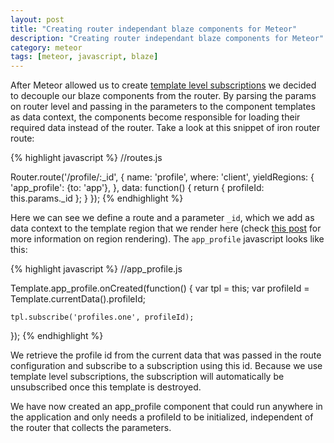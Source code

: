 ```yaml
---
layout: post
title: "Creating router independant blaze components for Meteor"
description: "Creating router independant blaze components for Meteor"
category: meteor
tags: [meteor, javascript, blaze]
---
```



After Meteor allowed us to create [template level subscriptions](https://www.discovermeteor.com/blog/template-level-subscriptions/) we decided to decouple our blaze components from the router. By parsing the params on router level and passing in the parameters to the component templates as data context, the components become responsible for loading their required data instead of the router. Take a look at this snippet of iron router route:

{% highlight javascript %}
//routes.js

Router.route('/profile/:_id', {
    name: 'profile',
    where: 'client',
    yieldRegions: {
        'app_profile': {to: 'app'},
    },
    data: function() {
        return {
            profileId: this.params._id
        };
    }
});
{% endhighlight %}

Here we can see we define a route and a parameter `_id`, which we add as data context to the template region that we render here (check [this post](http://stackoverflow.com/questions/22585645/yield-templates-with-meteor-and-iron-router) for more information on region rendering). The `app_profile` javascript looks like this:

{% highlight javascript %}
//app_profile.js

Template.app_profile.onCreated(function() {
    var tpl = this;
    var profileId = Template.currentData().profileId;

    tpl.subscribe('profiles.one', profileId);
});
{% endhighlight %}

We retrieve the profile id from the current data that was passed in the route configuration and subscribe to a subscription using this id. Because we use template level subscriptions, the subscription will automatically be unsubscribed once this template is destroyed.

We have now created an app_profile component that could run anywhere in the application and only needs a profileId to be initialized, independent of the router that collects the parameters.
